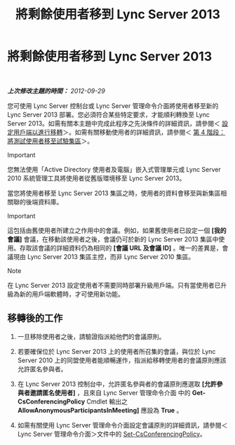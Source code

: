 ﻿---
title: 將剩餘使用者移到 Lync Server 2013
TOCTitle: 將剩餘使用者移到 Lync Server 2013
ms:assetid: 72025e1b-97d1-40e9-8a98-28c018942b48
ms:mtpsurl: https://technet.microsoft.com/zh-tw/library/JJ688090(v=OCS.15)
ms:contentKeyID: 49890113
ms.date: 08/10/2015
mtps_version: v=OCS.15
ms.translationtype: HT
---

# 將剩餘使用者移到 Lync Server 2013

 

_**上次修改主題的時間：** 2012-09-29_

您可使用 Lync Server 控制台或 Lync Server 管理命令介面將使用者移至新的 Lync Server 2013 部署。您必須符合某些特定要求，才能順利轉換至 Lync Server 2013。如需有關本主題中完成此程序之先決條件的詳細資訊，請參閱＜ [設定用戶端以進行移轉](configure-clients-for-migration.md)＞。如需有關移動使用者的詳細資訊，請參閱＜ [第 4 階段：將測試使用者移至試驗集區](phase-4-move-test-users-to-the-pilot-pool.md)＞。

> [!IMPORTANT]  
> 您無法使用「Active Directory 使用者及電腦」嵌入式管理單元或 Lync Server 2010 系統管理工具將使用者從舊版環境移至 Lync Server 2013。



當您將使用者移至 Lync Server 2013 集區之時，使用者的資料會移至與新集區相關聯的後端資料庫。

> [!IMPORTANT]  
> 這包括由舊使用者所建立之作用中的會議。例如，如果舊使用者已設定一個 <strong>[我的會議]</strong> 會議，在移動該使用者之後，會議仍可於新的 Lync Server 2013 集區中使用。存取該會議的詳細資料仍為相同的 <strong>[會議 URL 及會議 ID]</strong> 。唯一的差異是，會議現由 Lync Server 2013 集區主控，而非 Lync Server 2010 集區。



> [!NOTE]  
> 在 Lync Server 2013 設定使用者不需要同時部署升級用戶端。只有當使用者已升級為新的用戶端軟體時，才可使用新功能。



## 移轉後的工作

1.  一旦移除使用者之後，請驗證指派給他們的會議原則。

2.  若要確保位於 Lync Server 2013 上的使用者所召集的會議，與位於 Lync Server 2010 上的同盟使用者能順暢運作，指派給移轉使用者的會議原則應該允許匿名參與者。

3.  在 Lync Server 2013 控制台中，允許匿名參與者的會議原則應選取 **\[允許參與者邀請匿名使用者\]** ，且來自 Lync Server 管理命令介面 中的 **Get-CsConferencingPolicy** Cmdlet 輸出之 **AllowAnonymousParticipantsInMeeting\]** 應設為 **True** 。

4.  如需有關使用 Lync Server 管理命令介面設定會議原則的詳細資訊，請參閱＜Lync Server 管理命令介面＞文件中的 [Set-CsConferencingPolicy](https://docs.microsoft.com/en-us/powershell/module/skype/Set-CsConferencingPolicy)。

